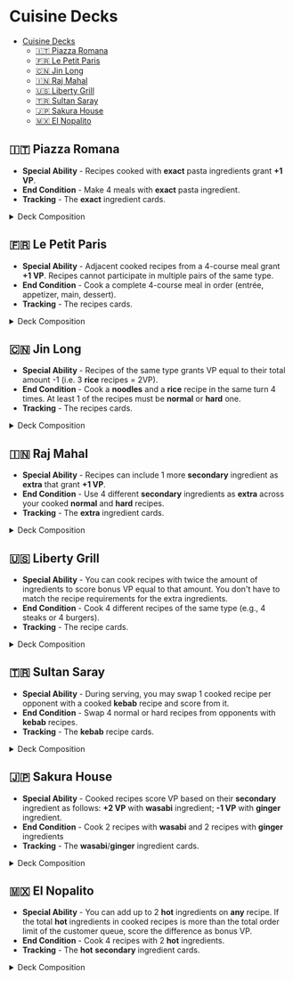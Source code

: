 # Cuisine Decks


<!-- TOC -->
* [Cuisine Decks](#cuisine-decks)
  * [🇮🇹 Piazza Romana](#-piazza-romana)
  * [🇫🇷 Le Petit Paris](#-le-petit-paris)
  * [🇨🇳 Jin Long](#-jin-long)
  * [🇮🇳 Raj Mahal](#-raj-mahal)
  * [🇺🇸 Liberty Grill](#-liberty-grill)
  * [🇹🇷 Sultan Saray](#-sultan-saray)
  * [🇯🇵 Sakura House](#-sakura-house)
  * [🇲🇽 El Nopalito](#-el-nopalito)
<!-- TOC -->

## 🇮🇹 Piazza Romana

- **Special Ability** - Recipes cooked with **exact** pasta ingredients grant **+1 VP**.
- **End Condition** - Make 4 meals with **exact** pasta ingredient.
- **Tracking** - The **exact** ingredient cards.

<details>
  <summary>Deck Composition</summary>

- Ingredient Cards (26)
  - Primary (13):
    - Spaghetti (2)
    - Fettuccine (2)
    - Tagliatelle (2)
    - Lasagna Sheets (2)
    - Penne (2)
    - Campanelle (1)
    - Gnocchi (1)
    - Ravioli (1)
  - Secondary (10)
  - Optional (3):
    - Basil
    - Balsamic Vinegar
    - Parmigiano
- Recipe Cards (14):
  - Easy Recipes (4)
    - Farfalle al Salmone [kitchenware]
    - Fusilli Caprese [cookware]
    - Rigatoni alla Gricia [tableware]
    - Cannelloni Ricotta e Spinaci [kitchenware]
  - Normal Recipes (7)
    - Spaghetti Carbonara (Spaghetti) [cookware]
    - Fettuccine Alfredo (Fettuccine) [tableware]
    - Lasagna Verde (Lasagna Sheets) [kitchenware]
    - Tagliatelle alla Bolognese (Tagliatelle) [cookware]
    - Cacio e Pepe (Spaghetti) [tableware]
    - Penne all’Arrabbiata (Penne) [kitchenware]
    - Penne al Pesto (Penne) [cookware]
  - Hard Recipes (3)
    - Lasagna al Forno (Lasagna Sheets) [tableware]
    - Fettuccine ai Porcini e Tartufo (Fettuccine) [kitchenware]
    - Tagliatelle ai Funghi Porcini (Tagliatelle) [cookware]
- Drink Cards (3)
  - Espresso - Have 5 different prepared and unused pasta ingredients
  - Limoncello - Have 3 different pasta ingredients in your cooked recipes
  - Aperol Spritz - Have 2 recipes cooked with exact pasta ingredients
- Action Cards (5)
  - Complaint (1)
  - Discount (2) 
  - Promotion (2)
- Customer Cards (9)
  - Req [2/1] Ord [1] Gain 2 VP  
  - Req [-/3] Ord [1] Opponent Loses 1VP
  - Req [3/-] Ord [2] Opponent Discards up to 2 prepared and unused ingredients
  - Req [2/1] Ord [2] Have a hand limit increased by 1 each turn until discarded
  - Req [2/-] Ord [1] Kitchenware utensil
  - Req [-/2] Ord [2] Cookware utensil
  - Req [2/2] Ord [1] Gain +1VP for each customer not from your nationality
  - Req [1/1] Ord [2] Special: Put back in play up to 2 primary ingredients from the discard pile
  - Req [1/-] Ord [1] You can prepare any number of ingredients while cooking until discarded
- Ability Card (1)
</details>

## 🇫🇷 Le Petit Paris

- **Special Ability** - Adjacent cooked recipes from a 4-course meal grant **+1 VP**. Recipes cannot
participate in multiple pairs of the same type.
- **End Condition** - Cook a complete 4-course meal in order (entrée, appetizer, main, dessert).
- **Tracking** - The recipes cards.

<details>
  <summary>Deck Composition</summary>

- Ingredient Cards (25)
  - Primary (12)
  - Secondary (10)
  - Optional (3):
    - Herbs de Provence
    - Butter
    - Cream
- Recipe Cards (15):
  - Easy Recipes (4)
    - Soupe à l’Oignon (entrée) [cookware]
    - Bouillabaisse (entrée) [tableware]
    - Garbure (entrée) [kitchenware]
    - Tourin (entrée) [cookware]
  - Normal Recipes (8):
    - Quiche Lorraine (Appetizer) [tableware]
    - Escargots de Bourguignon (Appetizer) [kitchenware]
    - Salade Niçoise (Appetizer) [cookware]
    - Soufflé au Fromage (Appetizer) [tableware]
    - Ratatouille (Main) [kitchenware]
    - Boeuf Bourguignon (Main) [cookware]
    - Châteaubriand (Main) [tableware]
    - Croque Monsieur (Main) [kitchenware]
  - Hard Recipes (3):	
    - Pain Perdu (Dessert) [cookware]
    - Crème Brûlée (Dessert) [tableware]
    - Tarte Tatin (Dessert) [kitchenware]
- Drink Cards (3)
  - Champagne - Have 4 prepared and unused secondary ingredients
  - Cognac - Have 3 different courses as cooked recipes
  - Pernod - Have 2 recipes with optional ingredients
- Action Cards (5)
  - Complaint (1) 
  - Discount (2)  
  - Promotion (2) 
- Customer Cards (9)
  - Req [2/1] Ord [1] Opponent Loses 2 VP
  - Req [-/3] Ord [1] Gain 1 VP
  - Req [3/-] Ord [2] Opponent Discards up to 2 prepared and unused ingredients
  - Req [2/1] Ord [2] Have a hand limit increased by 1 each turn until discarded
  - Req [2/-] Ord [1] Cookware utensil
  - Req [-/2] Ord [2] Tableware utensil
  - Req [2/2] Ord [1] Gain +1VP for each customer from your nationality
  - Req [1/1] Ord [2] Special: Put in play 1 optional ingredient from the discard pile
  - Req [1/-] Ord [1] You can prepare any number of ingredients while cooking until discarded
- Ability Card (1)
</details>

## 🇨🇳 Jin Long

- **Special Ability** - Recipes of the same type grants VP equal to their total amount -1 (i.e. 
3 **rice** recipes = 2VP).
- **End Condition** - Cook a **noodles** and a **rice** recipe in the same turn 4 times. At least
1 of the recipes must be **normal** or **hard** one.
- **Tracking** - The recipes cards.

<details>
  <summary>Deck Composition</summary>

- Ingredient Cards (24)  
  - Primary (12):
  - Secondary (9)
  - Optional (3):
    - Shiitake Mushrooms
    - Soy Sauce
    - Mung Bean Sprouts
- Recipe Cards (16):
  - Easy Recipes (7)
    - Egg Fried Rice (Rice) [tableware]
    - Coconut Rice (Rice) [kitchenware]
    - Congee (Rice) [cookware]
    - Sticky Rice with Mango (Rice) [tableware]
    - Cold Sesame Noodles (Noodles) [kitchenware]
    - Scallion Oil Noodles (Noodles) [cookware]
    - Zha Jiang Mian (Noodles) [tableware]
  - Normal Recipes (6):
    - Soup Noodles with Chicken (Noodles) [kitchenware]
    - Hainanese Chicken Rice (Rice) [cookware]
    - Claypot Rice (Rice) [tableware]
    - Yangzhou Fried Rice (Rice) [kitchenware]
    - Cantonese Beef Chow Fun (Noodles) [cookware]
    - Sichuan Dan Dan Noodles (Noodles) [tableware]
  - Hard Recipes (3)
    - Lo Mein (Noodles) [kitchenware]
    - Peking Duck Fried Rice (Rice) [cookware]
    - Dragon Beard Noodles (Noodles) [tableware]
- Drink Cards (3)
  - Baijiu - Have 3 primary & 3 secondary prepared unused ingredients
  - Huangjiu - Have 4 easy cooked recipes
  - Green Tea - Have an easy, normal & hard recipe of the same type
- Action Cards (5)
  - Complaint (1) 
  - Discount (2)  
  - Promotion (2) 
- Customer Cards (9)
  - Req [2/1] Ord [1] Gain 2 VP
  - Req [-/3] Ord [1] Opponent Discards up to 2 prepared and unused ingredients
  - Req [3/-] Ord [2] Opponent Loses 1VP
  - Req [2/1] Ord [2] Have a hand limit increased by 1 each turn until discarded
  - Req [2/-] Ord [1] Tableware utensil
  - Req [-/2] Ord [2] Kitchenware utensil
  - Req [2/2] Ord [1] Gain +1VP for each customer not from your nationality
  - Req [1/1] Ord [2] Special: Put in play an easy recipe for free from the discard pile
  - Req [1/-] Ord [1] You can prepare any number of ingredients while cooking until discarded
- Ability Card (1)
</details>

## 🇮🇳 Raj Mahal

- **Special Ability** - Recipes can include 1 more **secondary** ingredient as **extra** that
grant **+1 VP**.
- **End Condition** - Use 4 different **secondary** ingredients as **extra** across your cooked
**normal** and **hard** recipes.
- **Tracking** - The **extra** ingredient cards.

<details>
  <summary>Deck Composition</summary>

- Ingredient Cards (26):
  - Primary (11)
  - Secondary (12):
    - Cumin (2)
    - Saffron (2)
    - Tamarind (2)
    - Coriander (2)
    - Cinnamon (2)
    - Cardamom (2)
  - Optional (3):
    - Ghee
    - Coconut Milk
    - Cashew
- Recipe Cards (14):
  - Easy Recipes (4):
    - Jeera Rice [kitchenware]
    - Spiced Lentil Soup [cookware]
    - Tamarind Rice [tableware]
    - Lemon Rice [kitchenware]
  - Normal Recipes (7):
    - Biryani [cookware]
    - Dal Tadka [tableware]
    - Masoor Dal [kitchenware]
    - Chana Masala [cookware]
    - Aloo Gobi [tableware]
    - Paneer Butter Masala [kitchenware]
    - Vegetable Korma [cookware]
  - Hard Recipes (3):
    - Coconut Curry [tableware]
    - Rogan Josh [kitchenware]
    - Malai Kofta [cookware]
- Drink Cards (3)
  - Feni - Have 4 different prepared and unused secondary ingredients
  - Lassi - Have 3 recipes cooked with different secondary ingredients
  - Masala Chai - Have 2 recipes with extra secondary ingredients
- Action Cards (5)
  - Complaint (1) 
  - Discount (2)  
  - Promotion (2) 
- Customer Cards (9)
  - Req [2/1] Ord [1] Opponent Loses 2 VP
  - Req [-/3] Ord [1] Gain 1 VP
  - Req [3/-] Ord [2] Opponent Discards up to 2 prepared and unused ingredients
  - Req [2/1] Ord [2] Have a hand limit increased by 1 each turn until discarded
  - Req [2/-] Ord [1] Kitchenware utensil
  - Req [-/2] Ord [2] Cookware utensil
  - Req [2/2] Ord [1] Gain +1VP for each customer from your nationality
  - Req [1/1] Ord [2] Special: Put back in play 2 secondary ingredients from the discard pile
  - Req [1/-] Ord [1] You can prepare any number of ingredients while cooking until discarded
- Ability Card (1)
</details>

## 🇺🇸 Liberty Grill

- **Special Ability** - You can cook recipes with twice the amount of ingredients to score bonus
VP equal to that amount. You don't have to match the recipe requirements for the extra ingredients.
- **End Condition** - Cook 4 different recipes of the same type (e.g., 4 steaks or 4 burgers).
- **Tracking** - The recipe cards.

<details>
  <summary>Deck Composition</summary>

- Ingredient Cards (25)
  - Primary (12)
  - Secondary (10)
  - Optional (3):
    - Ketchup
    - Mustard
    - Mayo
- Recipe Cards (15):
  - Easy Recipes (4)
    - Lobster Roll [cookware]
    - Cornbread [tableware]
    - Clam Chowder [kitchenware]
    - Johnny Cakes [cookware]
  - Normal Recipes (8):
    - Juicy Lucy (Burger) [tableware]
    - Classic Cheeseburger (Burger) [kitchenware]
    - Bacon Cheeseburger (Burger) [cookware]
    - Green Chile Cheeseburger (Burger) [tableware]
    - Philly Cheesesteak (Steak) [kitchenware]
    - Tomahawk Steak (Steak) [cookware]
    - Porterhouse Steak (Steak) [tableware]
    - Ribeye Steak (Steak) [kitchenware]
  - Hard Recipes (3):
    - Deep-fried Burger (Burger) [cookware]
    - T-bone Steak (Steak) [tableware]
    - Apple Pie [kitchenware]
- Drink Cards (3)
  - Coke - Have 8 prepared and unused ingredients
  - Bourbon - Have 3 cooked recipes of the same type
  - Root Beer - Have 2 cooked recipes with doubled ingredients
- Action Cards (5)
  - Complaint (1) 
  - Discount (2)  
  - Promotion (2) 
- Customer Cards (9)
  - Req [2/1] Ord [1] Gain 2 VP
  - Req [-/3] Ord [1] Opponent Loses 1 VP
  - Req [3/-] Ord [2] Opponent Discards up to 2 prepared and unused ingredients 
  - Req [2/1] Ord [2] Have a hand limit increased by 1 each turn until discarded
  - Req [2/-] Ord [1] Cookware utensil
  - Req [-/2] Ord [2] Tableware utensil
  - Req [2/2] Ord [1] Gain +1VP for each customer not from your nationality
  - Req [1/1] Ord [2] Special: Gain +1VP if you serve more than 2 recipes
  - Req [1/-] Ord [1] You can prepare any number of ingredients while cooking until discarded
- Ability Card (1)
</details>

## 🇹🇷 Sultan Saray

- **Special Ability** - During serving, you may swap 1 cooked recipe per opponent with a cooked 
**kebab** recipe and score from it.
- **End Condition** - Swap 4 normal or hard recipes from opponents with **kebab** recipes.
- **Tracking** - The **kebab** recipe cards.

<details>
  <summary>Deck Composition</summary>

- Ingredient Cards (24):
  - Primary (12)
  - Secondary (9)
  - Optional (3):
    - Sumac
    - Paprika
    - Pomegranate Juice
- Recipe Cards (16):
  - Easy Recipes (7):
    - Shish Kebab [tableware]
    - Adana Kebab [kitchenware]
    - Iskender Kebab [cookware]
    - Ciğer Kebab [tableware]
    - Döner Kebab [kitchenware]
    - Beyti Kebab [cookware]
    - Tepsi Kebab [tableware]
  - Normal Recipes (6):
    - Patlican Dolmasi [kitchenware]
    - Lahmacun [cookware]
    - Pide [tableware]
    - Köftesi [kitchenware]
    - Muhammara [cookware]
    - Imam Bayildi [tableware]
  - Hard Recipes (3):
    - Baklava [kitchenware]
    - Turkish Delight [cookware]
    - Kadayif [tableware]
- Drink Cards (3)
  - Raki - Have 2 prepared & unused optional ingredients
  - Salep - Have 3 cooked kebab recipes only
  - Ayran - Have 3 cooked non-kebab recipes only
- Action Cards (5)
  - Complaint (1) 
  - Discount (2)  
  - Promotion (2) 
- Customer Cards (9)
  - Req [2/1] Ord [1] Opponent Loses 2 VP
  - Req [-/3] Ord [1] Opponent Discards up to 2 prepared and unused ingredients 
  - Req [3/-] Ord [2] Gain 1 VP
  - Req [2/1] Ord [2] Have a hand limit increased by 1 each turn until discarded
  - Req [2/-] Ord [1] Tableware utensil
  - Req [-/2] Ord [2] Kitchenware utensil
  - Req [2/2] Ord [1] Gain +1VP for each customer from your nationality
  - Req [1/1] Ord [2] Special: Gain +1VP from an opponent (the opponent loses 1VP)
  - Req [1/-] Ord [1] You can prepare any number of ingredients while cooking until discarded
- Ability Card (1)
</details>

## 🇯🇵 Sakura House

- **Special Ability** - Cooked recipes score VP based on their **secondary** ingredient as follows:
**+2 VP** with **wasabi** ingredient; **-1 VP** with **ginger** ingredient. 
- **End Condition** - Cook 2 recipes with **wasabi** and 2 recipes with **ginger** ingredients
- **Tracking** - The **wasabi**/**ginger** ingredient cards.

<details>
  <summary>Deck Composition</summary>

- Ingredient Cards (26):  
  - Primary (11)
  - Secondary (12):
    - Umami (5)
    - Wasabi (3)
    - Ginger (4)
  - Optional (3):
    - Nori
    - Sesame Oil
    - Yuzu
- Recipe Cards (14): 
  - Easy Recipes (4)
    - Shoyu Ramen [kitchenware]
    - Onigiri [cookware]
    - Edamame Salad [tableware]
    - Tamago Sushi [kitchenware]
  - Normal Recipes (7):
    - Miso Ramen [cookware]
    - Tonkotsu Ramen [tableware]
    - California Roll [kitchenware]
    - Spicy Tuna Roll [cookware]
    - Udon Noodles with Tempura [tableware]
    - Okonomiyaki [kitchenware]
    - Takoyaki [cookware]
  - Hard Recipes (3):
    - Unagi Sushi Platter [tableware]
    - Omurice [kitchenware]
    - Gyoza [cookware]
- Drink Cards (3)
  - Sake - Have 3 prepared and unused secondary ingredients of the same type.
  - Matcha Tea - Have 1 recipe cooked with a Ginger secondary and an optional ingredient
  - Umeshu - Have 2 recipes cooked with Umami ingredients
- Action Cards (5)
  - Complaint (1) 
  - Discount (2)  
  - Promotion (2) 
- Customer Cards (9)
  - Req [2/1] Ord [1] Gain 2 VP
  - Req [-/3] Ord [1] Opponent Loses 1VP
  - Req [3/-] Ord [2] Opponent Discards up to 2 prepared and unused ingredients
  - Req [2/1] Ord [2] Have a hand limit increased by 1 each turn until discarded
  - Req [2/-] Ord [1] Kitchenware utensil
  - Req [-/2] Ord [2] Cookware utensil
  - Req [2/2] Ord [1] Gain +1VP for each customer from your nationality
  - Req [1/1] Ord [2] Special: Gain +1VP if you serve more than 1 easy recipe
  - Req [1/-] Ord [1] You can prepare any number of ingredients while cooking until discarded
- Ability Card (1)
</details>

## 🇲🇽 El Nopalito

- **Special Ability** - You can add up to 2 **hot** ingredients on **any** recipe. If the total 
**hot** ingredients in cooked recipes is more than the total order limit of the customer queue,
score the difference as bonus VP.
- **End Condition** - Cook 4 recipes with 2 **hot** ingredients.
- **Tracking** - The **hot** **secondary** ingredient cards.

<details>
  <summary>Deck Composition</summary>

- Ingredient Cards (26):
  - Primary (11)
  - Secondary (12):
    - Cayenne Pepper (Hot) (4)
    - Jalapeño (Hot) (4)
    - Avocado (4)
  - Optional (3):
    - Lime
    - Cilantro
    - Sour Cream
- Recipe Cards (14):
  - Easy Recipes (5):
    - Quesadilla [cookware]
    - Taco de Frijoles [tableware]
    - Chilaquiles Verdes [kitchenware]
    - Carne Asada Tacos [cookware]
    - Enchiladas Rojas [tableware]
  - Normal Recipes (6):
    - Mole Poblano with Rice [kitchenware]
    - Burrito de Frijoles [cookware]
    - Chicken Fajitas [tableware]
    - Tostadas de Pollo [kitchenware]
    - Pico de Gallo Nachos [cookware]
    - Taco al Pastor [tableware]
  - Hard Recipes (3):
    - Pozole Rojo [kitchenware]
    - Chiles Rellenos [cookware]
    - Tamales [tableware]
- Drink Cards (3)
  - Mezcal - Have 4 prepared and unused hot secondary ingredients
  - Tequila - Have 4 recipes cooked with at least 1 hot secondary ingredient
  - Tepache - Have 1 easy recipe cooked with 2 hot ingredients
- Action Cards (5)
  - Complaint (1) 
  - Discount (2)  
  - Promotion (2) 
- Customer Cards (9)
  - Req [2/1] Ord [1] Opponent Loses 2 VP
  - Req [-/3] Ord [1] Gain 1 VP
  - Req [3/-] Ord [2] Opponent Discards up to 2 prepared and unused ingredients 
  - Req [2/1] Ord [2] Have a hand limit increased by 1 each turn until discarded
  - Req [2/-] Ord [1] Cookware utensil
  - Req [-/2] Ord [2] Tableware utensil
  - Req [2/2] Ord [1] Gain +1VP for each customer not from your nationality
  - Req [1/1] Ord [2] Special: You may discard your hand to gain +2VP
  - Req [1/-] Ord [1] You can prepare any number of ingredients while cooking until discarded
- Ability Card (1)
</details>
